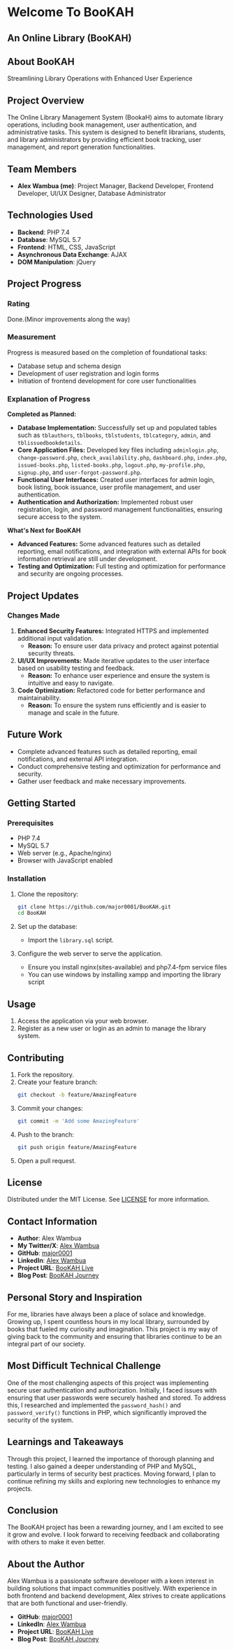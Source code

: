 
# Welcome To BooKAH
## An Online Library (BooKAH)

## About BooKAH
Streamlining Library Operations with Enhanced User Experience

## Project Overview
The Online Library Management System (BookaH) aims to automate library operations, including book management, user authentication, and administrative tasks. This system is designed to benefit librarians, students, and library administrators by providing efficient book tracking, user management, and report generation functionalities.

## Team Members
- **Alex Wambua (me)**: Project Manager, Backend Developer, Frontend Developer, UI/UX Designer, Database Administrator

## Technologies Used
- **Backend**: PHP 7.4
- **Database**: MySQL 5.7
- **Frontend**: HTML, CSS, JavaScript
- **Asynchronous Data Exchange**: AJAX
- **DOM Manipulation**: jQuery

## Project Progress

### Rating
Done.(Minor improvements along the way)

### Measurement
Progress is measured based on the completion of foundational tasks:
- Database setup and schema design
- Development of user registration and login forms
- Initiation of frontend development for core user functionalities

### Explanation of Progress
**Completed as Planned:**
- **Database Implementation:** Successfully set up and populated tables such as `tblauthors`, `tblbooks`, `tblstudents`, `tblcategory`, `admin`, and `tblissuedbookdetails`.
- **Core Application Files:** Developed key files including `adminlogin.php`, `change-password.php`, `check_availability.php`, `dashboard.php`, `index.php`, `issued-books.php`, `listed-books.php`, `logout.php`, `my-profile.php`, `signup.php`, and `user-forgot-password.php`.
- **Functional User Interfaces:** Created user interfaces for admin login, book listing, book issuance, user profile management, and user authentication.
- **Authentication and Authorization:** Implemented robust user registration, login, and password management functionalities, ensuring secure access to the system.

**What's Next for BooKAH**
- **Advanced Features:** Some advanced features such as detailed reporting, email notifications, and integration with external APIs for book information retrieval are still under development.
- **Testing and Optimization:** Full testing and optimization for performance and security are ongoing processes.

## Project Updates

### Changes Made
1. **Enhanced Security Features:** Integrated HTTPS and implemented additional input validation.
   - **Reason:** To ensure user data privacy and protect against potential security threats.
2. **UI/UX Improvements:** Made iterative updates to the user interface based on usability testing and feedback.
   - **Reason:** To enhance user experience and ensure the system is intuitive and easy to navigate.
3. **Code Optimization:** Refactored code for better performance and maintainability.
   - **Reason:** To ensure the system runs efficiently and is easier to manage and scale in the future.

## Future Work
- Complete advanced features such as detailed reporting, email notifications, and external API integration.
- Conduct comprehensive testing and optimization for performance and security.
- Gather user feedback and make necessary improvements.

## Getting Started

### Prerequisites
- PHP 7.4
- MySQL 5.7
- Web server (e.g., Apache/nginx)
- Browser with JavaScript enabled

### Installation
1. Clone the repository:
   ```bash
   git clone https://github.com/major0001/BooKAH.git
   cd BooKAH
   ```

2. Set up the database:
   - Import the `library.sql` script.

3. Configure the web server to serve the application.
   - Ensure you install nginx(sites-available) and php7.4-fpm service files
   - You can use windows by installing xampp and importing the library script

## Usage
1. Access the application via your web browser.
2. Register as a new user or login as an admin to manage the library system.

## Contributing
1. Fork the repository.
2. Create your feature branch:
   ```bash
   git checkout -b feature/AmazingFeature
   ```
3. Commit your changes:
   ```bash
   git commit -m 'Add some AmazingFeature'
   ```
4. Push to the branch:
   ```bash
   git push origin feature/AmazingFeature
   ```
5. Open a pull request. 

## License
Distributed under the MIT License. See [LICENSE](./LICENSE) for more information.

## Contact Information
- **Author**: Alex Wambua
- **My Twitter/X**: [Alex Wambua](https://x.com/major_blesking)
- **GitHub**: [major0001](https://github.com/major0001)
- **LinkedIn**: [Alex Wambua](https://www.linkedin.com/in/alex-mutune-17b7111a0/)
- **Project URL**: [BooKAH Live](http://realcontrolandpower.tech)
- **Blog Post**: [BooKAH Journey](https://medium.com/@thegreatstory/portfolio-blog-408631acd93c)



## Personal Story and Inspiration
For me, libraries have always been a place of solace and knowledge. Growing up, I spent countless hours in my local library, surrounded by books that fueled my curiosity and imagination. This project is my way of giving back to the community and ensuring that libraries continue to be an integral part of our society.

## Most Difficult Technical Challenge
One of the most challenging aspects of this project was implementing secure user authentication and authorization. Initially, I faced issues with ensuring that user passwords were securely hashed and stored. To address this, I researched and implemented the `password_hash()` and `password_verify()` functions in PHP, which significantly improved the security of the system.

## Learnings and Takeaways
Through this project, I learned the importance of thorough planning and testing. I also gained a deeper understanding of PHP and MySQL, particularly in terms of security best practices. Moving forward, I plan to continue refining my skills and exploring new technologies to enhance my projects.

## Conclusion
The BooKAH project has been a rewarding journey, and I am excited to see it grow and evolve. I look forward to receiving feedback and collaborating with others to make it even better.

## About the Author
Alex Wambua is a passionate software developer with a keen interest in building solutions that impact communities positively. With experience in both frontend and backend development, Alex strives to create applications that are both functional and user-friendly.

- **GitHub**: [major0001](https://github.com/major0001)
- **LinkedIn**: [Alex Wambua](https://www.linkedin.com/in/alex-mutune-17b7111a0/)
- **Project URL**: [BooKAH Live](http://realcontrolandpower.tech)
- **Blog Post**: [BooKAH Journey](https://medium.com/@thegreatstory/portfolio-blog-408631acd93c)

